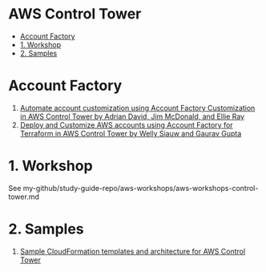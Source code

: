 <h1>AWS Control Tower</h1>

<!-- TOC -->

- [Account Factory](#account-factory)
- [1. Workshop](#1-workshop)
- [2. Samples](#2-samples)

<!-- /TOC -->

# Account Factory

1. [Automate account customization using Account Factory Customization in AWS Control Tower by Adrian David, Jim McDonald, and Ellie Ray](https://aws.amazon.com/blogs/mt/automate-account-customization-using-account-factory-customization-in-aws-control-tower/)
1. [Deploy and Customize AWS accounts using Account Factory for Terraform in AWS Control Tower by Welly Siauw and Gaurav Gupta ](https://aws.amazon.com/blogs/mt/deploy-and-customize-aws-accounts-using-account-factory-for-terraform-in-aws-control-tower/)

# 1. Workshop

See my-github/study-guide-repo/aws-workshops/aws-workshops-control-tower.md

# 2. Samples

1. [Sample CloudFormation templates and architecture for AWS Control Tower](https://github.com/aws-samples/aws-control-tower-reference-architectures/tree/master)

